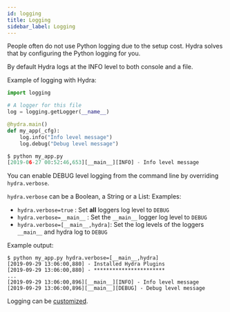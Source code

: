 ```yaml
---
id: logging
title: Logging
sidebar_label: Logging
---
```


People often do not use Python logging due to the setup cost.
Hydra solves that by configuring the Python logging for you.

By default Hydra logs at the INFO level to both console and a file.

Example of logging with Hydra:

```python
import logging

# A logger for this file
log = logging.getLogger(__name__)

@hydra.main()
def my_app(_cfg):
    log.info("Info level message")
    log.debug("Debug level message")

$ python my_app.py
[2019-06-27 00:52:46,653][__main__][INFO] - Info level message

```
You can enable DEBUG level logging from the command line  by overriding `hydra.verbose`.

`hydra.verbose` can be a Boolean, a String or a List:
Examples:
* `hydra.verbose=true` : Set **all** loggers log level to `DEBUG`
* `hydra.verbose=__main__` : Set the `__main__` logger log level to `DEBUG`
* `hydra.verbose=[__main__,hydra]`: Set the log levels of the loggers `__main__` and hydra log to `DEBUG`

Example output:
``` text
$ python my_app.py hydra.verbose=[__main__,hydra]
[2019-09-29 13:06:00,880] - Installed Hydra Plugins
[2019-09-29 13:06:00,880] - ***********************
...
[2019-09-29 13:06:00,896][__main__][INFO] - Info level message
[2019-09-29 13:06:00,896][__main__][DEBUG] - Debug level message
```

Logging can be [customized](../configure_hydra/logging/).

